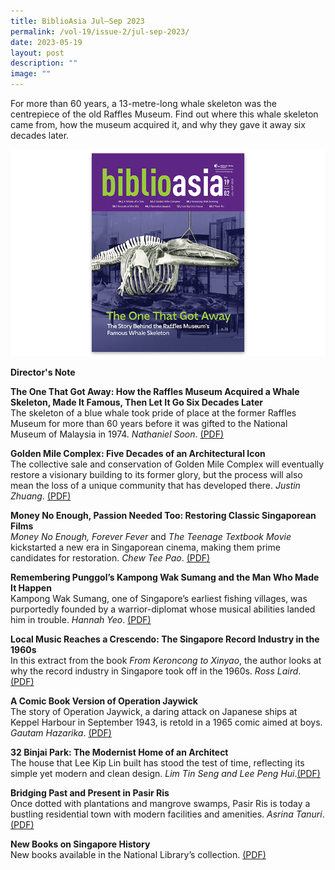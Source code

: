 ```yaml
---
title: BiblioAsia Jul–Sep 2023
permalink: /vol-19/issue-2/jul-sep-2023/
date: 2023-05-19
layout: post
description: ""
image: ""
---
```

For more than 60 years, a 13-metre-long whale skeleton was the centrepiece of the old Raffles Museum. Find out where this whale skeleton came from, how the museum acquired it, and why they gave it away six decades later.


<img src="/images/Vol%2019%20Issue%202/biblioasia_19_2_cover.png">

<a style="text-decoration: none; font-weight: bold;" href="/vol-19/issue-2/jul-sep-2023/director-note/">Director's Note</a>

<a style="text-decoration: none; font-weight: bold;" href="/vol-19/issue-2/jul-sep-2023/whales-skeletons-museums/">The One That Got Away: How the Raffles Museum Acquired a Whale Skeleton, Made It Famous, Then Let It Go Six Decades Later
</a><br>The skeleton of a blue whale took pride of place at the former Raffles Museum for more than 60 years before it was gifted to the National Museum of Malaysia in 1974. *Nathaniel Soon*. [(PDF)](/files/pdf/Vol%2019/Issue%202/1%20raffles%20museum%20whale%20edited.pdf)

<a style="text-decoration: none; font-weight: bold;" href="/vol-19/issue-2/jul-sep-2023/golden-mile-complex/">Golden Mile Complex: Five Decades of an Architectural Icon  </a><br>The collective sale and conservation of Golden Mile Complex will eventually restore a visionary building to its former glory, but the process will also mean the loss of a unique community that has developed there. *Justin Zhuang*.
 [(PDF)](/files/pdf/Vol%2019/Issue%202/2%20golden%20mile%20complex.pdf)
 
 <a style="text-decoration: none; font-weight: bold;" href="/vol-19/issue-2/jul-sep-2023/restoring-singaporean-films/">Money No Enough, Passion Needed Too: Restoring Classic Singaporean Films </a><br>*Money No Enough, Forever Fever* and *The Teenage Textbook Movie* kickstarted a new era in Singaporean cinema, making them prime candidates for restoration. *Chew Tee Pao*. [(PDF)](/files/pdf/Vol%2019/Issue%202/3%20restoring%20classic%20singaporean%20films.pdf)
 
<a style="text-decoration: none; font-weight: bold;" href="/vol-19/issue-2/jul-sep-2023/kampong-wak-sumang-punggol/">Remembering Punggol’s Kampong Wak Sumang and the Man Who Made It Happen  </a><br>Kampong Wak Sumang, one of Singapore’s earliest fishing villages, was purportedly founded by a warrior-diplomat whose musical abilities landed him in trouble. *Hannah Yeo*. [(PDF)](/files/pdf/Vol%2019/Issue%202/4%20kampong%20wak%20sumang%20edited.pdf)

<a style="text-decoration: none; font-weight: bold;" href="/vol-19/issue-2/jul-sep-2023/singapore-record-industry-1960s/">Local Music Reaches a Crescendo: The Singapore Record Industry in the 1960s </a><br>In this extract from the book *From Keroncong to Xinyao*, the author looks at why the record industry in Singapore took off in the 1960s. *Ross Laird*. [(PDF)](/files/pdf/Vol%2019/Issue%202/5%20singapore%20record%20industry%20in%20the%201960s.pdf)

<a style="text-decoration: none; font-weight: bold;" href="/vol-19/issue-2/jul-sep-2023/operation-jaywick-comic-book-victor/">A Comic Book Version of Operation Jaywick</a><br>The story of Operation Jaywick, a daring attack on Japanese ships at Keppel Harbour in September 1943, is retold in a 1965 comic aimed at boys. *Gautam Hazarika*. [(PDF)](/files/pdf/Vol%2019/Issue%202/6%20operation%20jaywick%20comic.pdf)

<a style="text-decoration: none; font-weight: bold;" href="/vol-19/issue-2/jul-sep-2023/lee-kip-lin-binjai-park-house/">32 Binjai Park: The Modernist Home of an Architect</a><br>The house that Lee Kip Lin built has stood the test of time, reflecting its simple yet modern and clean design. *Lim Tin Seng and Lee Peng Hui*.[(PDF)](/files/pdf/Vol%2019/Issue%202/7%20lee%20kip%20lin%20house%20edited.pdf)

<a style="text-decoration: none; font-weight: bold;" href="/vol-19/issue-2/jul-sep-2023/history-pasir-ris/">Bridging Past and Present in Pasir Ris</a><br>Once dotted with plantations and mangrove swamps, Pasir Ris is today a bustling residential town with modern facilities and amenities. *Asrina Tanuri*. [(PDF)](/files/pdf/Vol%2019/Issue%202/8%20history%20of%20pasir%20ris.pdf)

<a style="text-decoration: none; font-weight: bold;" href="/vol-19/issue-2/jul-sep-2023/new-books-singapore-history/">New Books on Singapore History </a><br>New books available in the National Library’s collection. [(PDF)](/files/pdf/Vol%2019/Issue%202/9%20new%20books%20on%20singapore%20history.pdf)